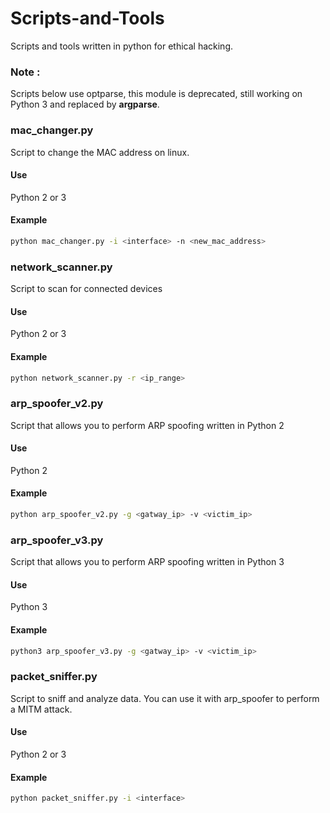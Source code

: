 # Scripts-and-Tools
Scripts and tools written in python for ethical hacking.

### Note :
Scripts below use optparse, this module is deprecated, still working on Python 3 and replaced by **argparse**.

### mac_changer.py
Script to change the MAC address on linux.

#### Use
Python 2 or 3

#### Example
```Bash
python mac_changer.py -i <interface> -n <new_mac_address>
```
### network_scanner.py
Script to scan for connected devices

#### Use
Python 2 or 3

#### Example
```Bash
python network_scanner.py -r <ip_range>
```
### arp_spoofer_v2.py
Script that allows you to perform ARP spoofing written in Python 2

#### Use
Python 2

#### Example
```Bash
python arp_spoofer_v2.py -g <gatway_ip> -v <victim_ip>
```
### arp_spoofer_v3.py
Script that allows you to perform ARP spoofing written in Python 3

#### Use
Python 3

#### Example
```Bash
python3 arp_spoofer_v3.py -g <gatway_ip> -v <victim_ip>
```
### packet_sniffer.py
Script to sniff and analyze data. You can use it with arp_spoofer to perform a MITM attack.

#### Use
Python 2 or 3

#### Example
```Bash
python packet_sniffer.py -i <interface>
```

